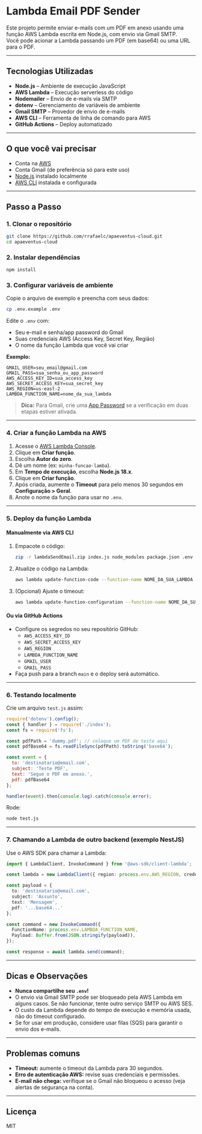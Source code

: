 # Lambda Email PDF Sender

Este projeto permite enviar e-mails com um PDF em anexo usando uma função AWS Lambda escrita em Node.js, com envio via Gmail SMTP.  
Você pode acionar a Lambda passando um PDF (em base64) ou uma URL para o PDF.

---

## Tecnologias Utilizadas

- **Node.js** – Ambiente de execução JavaScript
- **AWS Lambda** – Execução serverless do código
- **Nodemailer** – Envio de e-mails via SMTP
- **dotenv** – Gerenciamento de variáveis de ambiente
- **Gmail SMTP** – Provedor de envio de e-mails
- **AWS CLI** – Ferramenta de linha de comando para AWS
- **GitHub Actions** – Deploy automatizado

---

## O que você vai precisar

- Conta na [AWS](https://aws.amazon.com/)
- Conta Gmail (de preferência só para este uso)
- [Node.js](https://nodejs.org/) instalado localmente
- [AWS CLI](https://docs.aws.amazon.com/cli/latest/userguide/getting-started-install.html) instalada e configurada

---

## Passo a Passo

### 1. Clonar o repositório

```bash
git clone https://github.com/rrafaelc/apaeventus-cloud.git
cd apaeventus-cloud
```

### 2. Instalar dependências

```bash
npm install
```

### 3. Configurar variáveis de ambiente

Copie o arquivo de exemplo e preencha com seus dados:

```bash
cp .env.example .env
```

Edite o `.env` com:
- Seu e-mail e senha/app password do Gmail
- Suas credenciais AWS (Access Key, Secret Key, Região)
- O nome da função Lambda que você vai criar

**Exemplo:**
```
GMAIL_USER=seu_email@gmail.com
GMAIL_PASS=sua_senha_ou_app_password
AWS_ACCESS_KEY_ID=sua_access_key
AWS_SECRET_ACCESS_KEY=sua_secret_key
AWS_REGION=us-east-2
LAMBDA_FUNCTION_NAME=nome_da_sua_lambda
```

> **Dica:** Para Gmail, crie uma [App Password](https://support.google.com/accounts/answer/185833?hl=pt-BR) se a verificação em duas etapas estiver ativada.

---

### 4. Criar a função Lambda na AWS

1. Acesse o [AWS Lambda Console](https://console.aws.amazon.com/lambda/).
2. Clique em **Criar função**.
3. Escolha **Autor do zero**.
4. Dê um nome (ex: `minha-funcao-lamba`).
5. Em **Tempo de execução**, escolha **Node.js 18.x**.
6. Clique em **Criar função**.
7. Após criada, aumente o **Timeout** para pelo menos 30 segundos em **Configuração > Geral**.
8. Anote o nome da função para usar no `.env`.

---

### 5. Deploy da função Lambda

#### Manualmente via AWS CLI

1. Empacote o código:
   ```bash
   zip -r lambdaSendEmail.zip index.js node_modules package.json .env
   ```
2. Atualize o código na Lambda:
   ```bash
   aws lambda update-function-code --function-name NOME_DA_SUA_LAMBDA --zip-file fileb://lambdaSendEmail.zip
   ```
3. (Opcional) Ajuste o timeout:
   ```bash
   aws lambda update-function-configuration --function-name NOME_DA_SUA_LAMBDA --timeout 30
   ```

#### Ou via GitHub Actions

- Configure os segredos no seu repositório GitHub:
  - `AWS_ACCESS_KEY_ID`
  - `AWS_SECRET_ACCESS_KEY`
  - `AWS_REGION`
  - `LAMBDA_FUNCTION_NAME`
  - `GMAIL_USER`
  - `GMAIL_PASS`
- Faça push para a branch `main` e o deploy será automático.

---

### 6. Testando localmente

Crie um arquivo `test.js` assim:

```js
require('dotenv').config();
const { handler } = require('./index');
const fs = require('fs');

const pdfPath = 'dummy.pdf'; // coloque um PDF de teste aqui
const pdfBase64 = fs.readFileSync(pdfPath).toString('base64');

const event = {
  to: 'destinatario@email.com',
  subject: 'Teste PDF',
  text: 'Segue o PDF em anexo.',
  pdf: pdfBase64
};

handler(event).then(console.log).catch(console.error);
```

Rode:
```bash
node test.js
```

---

### 7. Chamando a Lambda de outro backend (exemplo NestJS)

Use o AWS SDK para chamar a Lambda:

```typescript
import { LambdaClient, InvokeCommand } from '@aws-sdk/client-lambda';

const lambda = new LambdaClient({ region: process.env.AWS_REGION, credentials: { accessKeyId: process.env.AWS_ACCESS_KEY_ID, secretAccessKey: process.env.AWS_SECRET_ACCESS_KEY } });

const payload = {
  to: 'destinatario@email.com',
  subject: 'Assunto',
  text: 'Mensagem',
  pdf: '...base64...'
};

const command = new InvokeCommand({
  FunctionName: process.env.LAMBDA_FUNCTION_NAME,
  Payload: Buffer.from(JSON.stringify(payload)),
});

const response = await lambda.send(command);
```

---

## Dicas e Observações

- **Nunca compartilhe seu `.env`!**
- O envio via Gmail SMTP pode ser bloqueado pela AWS Lambda em alguns casos. Se não funcionar, tente outro serviço SMTP ou AWS SES.
- O custo da Lambda depende do tempo de execução e memória usada, não do timeout configurado.
- Se for usar em produção, considere usar filas (SQS) para garantir o envio dos e-mails.

---

## Problemas comuns

- **Timeout:** aumente o timeout da Lambda para 30 segundos.
- **Erro de autenticação AWS:** revise suas credenciais e permissões.
- **E-mail não chega:** verifique se o Gmail não bloqueou o acesso (veja alertas de segurança na conta).

---

## Licença

MIT
